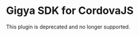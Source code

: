 Gigya SDK for CordovaJS
===================================
This plugin is deprecated and no longer supported.
